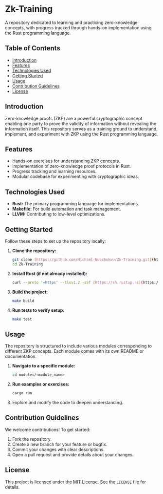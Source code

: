 # Zk-Training

A repository dedicated to learning and practicing zero-knowledge concepts, with progress tracked through hands-on implementation using the Rust programming language.

## Table of Contents

- [Introduction](#introduction)
- [Features](#features)
- [Technologies Used](#technologies-used)
- [Getting Started](#getting-started)
- [Usage](#usage)
- [Contribution Guidelines](#contribution-guidelines)
- [License](#license)

## Introduction

Zero-knowledge proofs (ZKP) are a powerful cryptographic concept enabling one party to prove the validity of information without revealing the information itself. This repository serves as a training ground to understand, implement, and experiment with ZKP using the Rust programming language.

## Features

- Hands-on exercises for understanding ZKP concepts.
- Implementation of zero-knowledge proof protocols in Rust.
- Progress tracking and learning resources.
- Modular codebase for experimenting with cryptographic ideas.

## Technologies Used

- **Rust:** The primary programming language for implementations.
- **Makefile:** For build automation and task management.
- **LLVM:** Contributing to low-level optimizations.

## Getting Started

Follow these steps to set up the repository locally:

1.  **Clone the repository:**

    ```bash
    git clone [https://github.com/Michael-Nwachukwu/Zk-Training.git](https://github.com/Michael-Nwachukwu/Zk-Training.git)
    cd Zk-Training
    ```

2.  **Install Rust (if not already installed):**

    ```bash
    curl --proto '=https' --tlsv1.2 -sSf [https://sh.rustup.rs](https://sh.rustup.rs) | sh
    ```

3.  **Build the project:**

    ```bash
    make build
    ```

4.  **Run tests to verify setup:**

    ```bash
    make test
    ```

## Usage

The repository is structured to include various modules corresponding to different ZKP concepts. Each module comes with its own README or documentation.

1.  **Navigate to a specific module:**

    ```bash
    cd modules/<module_name>
    ```

2.  **Run examples or exercises:**

    ```bash
    cargo run
    ```

3.  Explore and modify the code to deepen understanding.

## Contribution Guidelines

We welcome contributions! To get started:

1.  Fork the repository.
2.  Create a new branch for your feature or bugfix.
3.  Commit your changes with clear descriptions.
4.  Open a pull request and provide details about your changes.

## License

This project is licensed under the [MIT License](https://opensource.org/licenses/MIT). See the `LICENSE` file for details.
